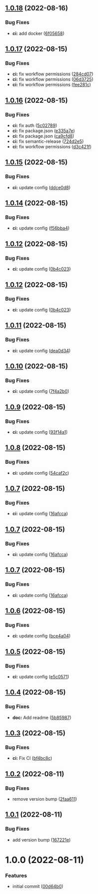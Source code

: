## [1.0.18](https://github.com/iaean/sr/compare/v1.0.17...v1.0.18) (2022-08-16)


### Bug Fixes

* **ci:** add docker ([6f05658](https://github.com/iaean/sr/commit/6f05658ea09f3b6762a7f0cdaa47c08116075fc9))

## [1.0.17](https://github.com/iaean/sr/compare/v1.0.16...v1.0.17) (2022-08-15)


### Bug Fixes

* **ci:** fix workflow permissions ([284cd07](https://github.com/iaean/sr/commit/284cd07e29667aed951e142051f90eed6035c04d))
* **ci:** fix workflow permissions ([06d3725](https://github.com/iaean/sr/commit/06d372590b06e981d0b65d97b87f50d57e0a566e))
* **ci:** fix workflow permissions ([fee281c](https://github.com/iaean/sr/commit/fee281c64d956fb9a7a3e60e50399644dc2b887b))

## [1.0.16](https://github.com/iaean/sr/compare/v1.0.15...v1.0.16) (2022-08-15)


### Bug Fixes

* **ci:** fix auth ([5c02789](https://github.com/iaean/sr/commit/5c02789b2e87ed26174495033ddcdb8e7e74d7ea))
* **ci:** fix package.json ([e335a7e](https://github.com/iaean/sr/commit/e335a7ec66db675de3558f3cda8bebe2be5aaffd))
* **ci:** fix package.json ([ca9cfd8](https://github.com/iaean/sr/commit/ca9cfd8f17e850b33dca953137f25394e78fe667))
* **ci:** fix semantic-release ([724d2e5](https://github.com/iaean/sr/commit/724d2e55fc0d2e3652be4b407b330e4129a2d315))
* **ci:** fix workflow permissions ([d3c421f](https://github.com/iaean/sr/commit/d3c421f1e132594b8b336b0f8365b6ea7a624677))

## [1.0.15](https://github.com/iaean/sr/compare/v1.0.14...v1.0.15) (2022-08-15)


### Bug Fixes

* **ci:** update config ([ddce0d8](https://github.com/iaean/sr/commit/ddce0d89c76ab6dfebfc635665343859687bdfd0))

## [1.0.14](https://github.com/iaean/sr/compare/v1.0.13...v1.0.14) (2022-08-15)


### Bug Fixes

* **ci:** update config ([f56bba4](https://github.com/iaean/sr/commit/f56bba413d1a1116a6d44beed6ae83b4218d45e8))

## [1.0.12](https://github.com/iaean/sr/compare/v1.0.11...v1.0.12) (2022-08-15)


### Bug Fixes

* **ci:** update config ([0b4c023](https://github.com/iaean/sr/commit/0b4c0230ea33994be0ae09584e0e19ea9106a723))

## [1.0.12](https://github.com/iaean/sr/compare/v1.0.11...v1.0.12) (2022-08-15)


### Bug Fixes

* **ci:** update config ([0b4c023](https://github.com/iaean/sr/commit/0b4c0230ea33994be0ae09584e0e19ea9106a723))

## [1.0.11](https://github.com/iaean/sr/compare/v1.0.10...v1.0.11) (2022-08-15)


### Bug Fixes

* **ci:** update config ([dea0d34](https://github.com/iaean/sr/commit/dea0d34bc44805c013b9914039f760cb2f43f43c))

## [1.0.10](https://github.com/iaean/sr/compare/v1.0.9...v1.0.10) (2022-08-15)


### Bug Fixes

* **ci:** update config ([7f4a2b0](https://github.com/iaean/sr/commit/7f4a2b0ab3d93feb841da0f96233c5383110e55c))

## [1.0.9](https://github.com/iaean/sr/compare/v1.0.8...v1.0.9) (2022-08-15)


### Bug Fixes

* **ci:** update config ([93f14a1](https://github.com/iaean/sr/commit/93f14a14553d55042d00b53645367fc48d5466d5))

## [1.0.8](https://github.com/iaean/sr/compare/v1.0.7...v1.0.8) (2022-08-15)


### Bug Fixes

* **ci:** update config ([54caf2c](https://github.com/iaean/sr/commit/54caf2ca5810b01cbbe19a2cdf59f9d18e063a61))

## [1.0.7](https://github.com/iaean/sr/compare/v1.0.6...v1.0.7) (2022-08-15)


### Bug Fixes

* **ci:** update config ([16afcca](https://github.com/iaean/sr/commit/16afcca4496875c771ba3e12407efb291394be6b))

## [1.0.7](https://github.com/iaean/sr/compare/v1.0.6...v1.0.7) (2022-08-15)


### Bug Fixes

* **ci:** update config ([16afcca](https://github.com/iaean/sr/commit/16afcca4496875c771ba3e12407efb291394be6b))

## [1.0.7](https://github.com/iaean/sr/compare/v1.0.6...v1.0.7) (2022-08-15)


### Bug Fixes

* **ci:** update config ([16afcca](https://github.com/iaean/sr/commit/16afcca4496875c771ba3e12407efb291394be6b))

## [1.0.6](https://github.com/iaean/sr/compare/v1.0.5...v1.0.6) (2022-08-15)


### Bug Fixes

* **ci:** update config ([bce4a04](https://github.com/iaean/sr/commit/bce4a04920f4990f06a1398b6c39fdf4340f17cf))

## [1.0.5](https://github.com/iaean/sr/compare/v1.0.4...v1.0.5) (2022-08-15)


### Bug Fixes

* **ci:** update config ([e5c0571](https://github.com/iaean/sr/commit/e5c05716e9814cf14c4d09ce011a0e16c83eb5e9))

## [1.0.4](https://github.com/iaean/sr/compare/v1.0.3...v1.0.4) (2022-08-15)


### Bug Fixes

* **doc:** Add readme ([5b85987](https://github.com/iaean/sr/commit/5b85987e2d256cf04df3fb27b1664f6356d4b64f))

## [1.0.3](https://github.com/iaean/sr/compare/v1.0.2...v1.0.3) (2022-08-15)


### Bug Fixes

* **ci:** Fix CI ([bf4bc8c](https://github.com/iaean/sr/commit/bf4bc8cbc7296a49de978a24bb892d2c21fcb2dc))

## [1.0.2](https://github.com/iaean/sr/compare/v1.0.1...v1.0.2) (2022-08-11)


### Bug Fixes

* remove version bump ([2faa611](https://github.com/iaean/sr/commit/2faa611a210635033c21bde5f559382b7b75fddc))

## [1.0.1](https://github.com/iaean/sr/compare/v1.0.0...v1.0.1) (2022-08-11)


### Bug Fixes

* add version bump ([167221e](https://github.com/iaean/sr/commit/167221ea58dad9e7d7d9e9ef4cdbc26b7e90874b))

# 1.0.0 (2022-08-11)


### Features

* initial commit ([00d64b0](https://github.com/iaean/sr/commit/00d64b0f751822a9d44d5af888010305b1cad262))
